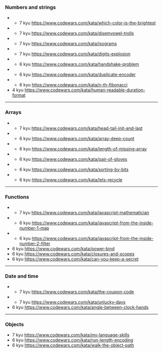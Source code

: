 ### Numbers and strings
+ + 7 kyu https://www.codewars.com/kata/which-color-is-the-brightest
+ + 7 kyu https://www.codewars.com/kata/disemvowel-trolls
+ + 7 kyu https://www.codewars.com/kata/isograms
+ + 7 kyu https://www.codewars.com/kata/digits-explosion
+ + 6 kyu https://www.codewars.com/kata/handshake-problem
+ + 6 kyu https://www.codewars.com/kata/duplicate-encoder
+ + 6 kyu https://www.codewars.com/kata/n-th-fibonacci
+ 4 kyu https://www.codewars.com/kata/human-readable-duration-format
---
### Arrays
+ + 7 kyu https://www.codewars.com/kata/head-tail-init-and-last
+ + 6 kyu https://www.codewars.com/kata/array-deep-count
+ + 6 kyu https://www.codewars.com/kata/length-of-missing-array
+ + 6 kyu https://www.codewars.com/kata/pair-of-gloves
+ + 6 kyu https://www.codewars.com/kata/sorting-by-bits
+ + 6 kyu https://www.codewars.com/kata/lets-recycle
---
### Functions
+ + 7 kyu https://www.codewars.com/kata/javascript-mathematician
+ + 6 kyu https://www.codewars.com/kata/javascript-from-the-inside-number-1-map
+ + 6 kyu https://www.codewars.com/kata/javascript-from-the-inside-number-2-filter
+ 6 kyu https://www.codewars.com/kata/power-bind
+ 6 kyu https://www.codewars.com/kata/closures-and-scopes
+ 6 kyu https://www.codewars.com/kata/can-you-keep-a-secret
---
### Date and time
+ + 7 kyu https://www.codewars.com/kata/the-coupon-code
+ + 7 kyu https://www.codewars.com/kata/unlucky-days
+ 6 kyu https://www.codewars.com/kata/angle-between-clock-hands
---
### Objects
+ 7 kyu https://www.codewars.com/kata/my-language-skills
+ 6 kyu https://www.codewars.com/kata/run-length-encoding
+ 6 kyu https://www.codewars.com/kata/walk-the-object-path
